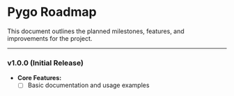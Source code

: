 # Pygo Roadmap

This document outlines the planned milestones, features, and improvements for the project.

---

### **v1.0.0 (Initial Release)**

- **Core Features:**
  - [ ] Basic documentation and usage examples
